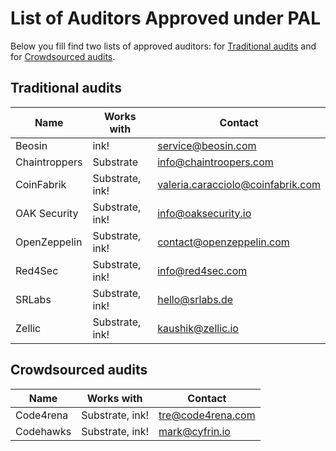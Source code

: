 # List of Auditors Approved under PAL
Below you fill find two lists of approved auditors: for [Traditional audits](#traditional-audits) and for [Crowdsourced audits](#crowdsourced-audits).

## Traditional audits
| Name           | Works with | Contact |
| -------------- | --------------- | --------------------------------- |
| Beosin         | ink!            | service@beosin.com                |
| Chaintroppers  | Substrate       | info@chaintroopers.com            |
| CoinFabrik     | Substrate, ink! | valeria.caracciolo@coinfabrik.com |
| OAK Security   | Substrate, ink! | info@oaksecurity.io               |
| OpenZeppelin   | Substrate, ink! | contact@openzeppelin.com          |
| Red4Sec        | Substrate, ink! | info@red4sec.com                  |
| SRLabs         | Substrate, ink! | hello@srlabs.de                   |
| Zellic         | Substrate, ink! | kaushik@zellic.io                 |

## Crowdsourced audits
| Name       | Works with      | Contact           |
| ---------- | --------------- | ----------------- |
| Code4rena  | Substrate, ink! | tre@code4rena.com |
| Codehawks  | Substrate, ink! | mark@cyfrin.io    |
